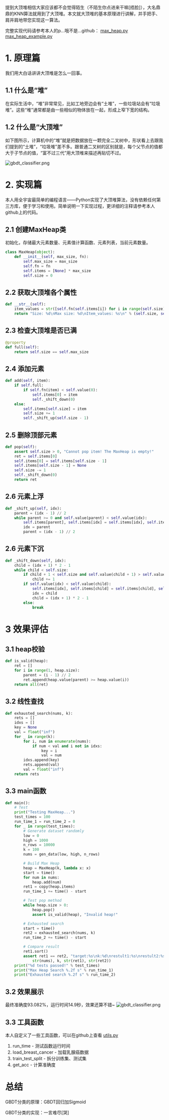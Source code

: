 
提到大顶堆相信大家应该都不会觉得陌生（不陌生你点进来干嘛[捂脸]），大名鼎鼎的KNN算法就用到了大顶堆。本文就大顶堆的基本原理进行讲解，并手把手、肩并肩地带您实现这一算法。

完整实现代码请参考本人的p...哦不是...github：
[max_heap.py](https://github.com/tushushu/imylu/blob/master/imylu/neighbors/max_heap.py)
[max_heap_example.py](https://github.com/tushushu/imylu/blob/master/examples/max_heap_example.py)


# 1. 原理篇
我们用大白话讲讲大顶堆是怎么一回事。

## 1.1 什么是“堆”
在实际生活中，“堆”非常常见，比如工地旁边会有“土堆”，一些垃圾站会有“垃圾堆”。这些“堆”通常都是由一些相似的物体放在一起，形成上窄下宽的结构。

## 1.2 什么是“大顶堆”
如下图所示，计算机中的“堆”就是把数据放在一颗完全二叉树中，形状看上去跟我们提到的“土堆”，“垃圾堆”差不多。跟普通二叉树的区别就是，每个父节点的值都大于子节点的值，“富不过三代”用大顶堆来描述再贴切不过。

![gbdt_classifier.png](https://github.com/tushushu/imylu/blob/master/pic/gbdt_classifier.png)


# 2. 实现篇
本人用全宇宙最简单的编程语言——Python实现了大顶堆算法，没有依赖任何第三方库，便于学习和使用。简单说明一下实现过程，更详细的注释请参考本人github上的代码。

## 2.1 创建MaxHeap类
初始化，存储最大元素数量、元素值计算函数、元素列表，当前元素数量。
```Python
class MaxHeap(object):
    def __init__(self, max_size, fn):
        self.max_size = max_size
        self.fn = fn
        self.items = [None] * max_size
        self.size = 0
```

## 2.2 获取大顶堆各个属性
```Python
def __str__(self):
    item_values = str([self.fn(self.items[i]) for i in range(self.size)])
    return "Size: %d\nMax size: %d\nItem_values: %s\n" % (self.size, self.max_size, item_values)
```

## 2.3 检查大顶堆是否已满
```Python
@property
def full(self):
    return self.size == self.max_size
```

## 2.4 添加元素
```Python
def add(self, item):
    if self.full:
        if self.fn(item) < self.value(0):
            self.items[0] = item
            self._shift_down(0)
    else:
        self.items[self.size] = item
        self.size += 1
        self._shift_up(self.size - 1)
```

## 2.5 删除顶部元素
```Python
def pop(self):
    assert self.size > 0, "Cannot pop item! The MaxHeap is empty!"
    ret = self.items[0]
    self.items[0] = self.items[self.size - 1]
    self.items[self.size - 1] = None
    self.size -= 1
    self._shift_down(0)
    return ret
```

## 2.6 元素上浮
```Python
def _shift_up(self, idx):
    parent = (idx - 1) // 2
    while parent >= 0 and self.value(parent) < self.value(idx):
        self.items[parent], self.items[idx] = self.items[idx], self.items[parent]
        idx = parent
        parent = (idx - 1) // 2
```

## 2.6 元素下沉
```Python
def _shift_down(self, idx):
    child = (idx + 1) * 2 - 1
    while child < self.size:
        if child + 1 < self.size and self.value(child + 1) > self.value(child):
            child += 1
        if self.value(idx) < self.value(child):
            self.items[idx], self.items[child] = self.items[child], self.items[idx]
            idx = child
            child = (idx + 1) * 2 - 1
        else:
            break
```


# 3 效果评估
## 3.1 heap校验
```Python
def is_valid(heap):
    ret = []
    for i in range(1, heap.size):
        parent = (i - 1) // 2
        ret.append(heap.value(parent) >= heap.value(i))
    return all(ret)
```

## 3.2 线性查找
```Python
def exhausted_search(nums, k):
    rets = []
    idxs = []
    key = None
    val = float("inf")
    for _ in range(k):
        for i, num in enumerate(nums):
            if num < val and i not in idxs:
                key = i
                val = num
        idxs.append(key)
        rets.append(val)
        val = float("inf")
    return rets
```

## 3.3 main函数
```Python
def main():
    # Test
    print("Testing MaxHeap...")
    test_times = 100
    run_time_1 = run_time_2 = 0
    for _ in range(test_times):
        # Generate dataset randomly
        low = 0
        high = 1000
        n_rows = 10000
        k = 100
        nums = gen_data(low, high, n_rows)

        # Build Max Heap
        heap = MaxHeap(k, lambda x: x)
        start = time()
        for num in nums:
            heap.add(num)
        ret1 = copy(heap.items)
        run_time_1 += time() - start

        # Test pop method
        while heap.size > 0:
            heap.pop()
            assert is_valid(heap), "Invalid heap!"

        # Exhausted search
        start = time()
        ret2 = exhausted_search(nums, k)
        run_time_2 += time() - start

        # Compare result
        ret1.sort()
        assert ret1 == ret2, "target:%s\nk:%d\nrestult1:%s\nrestult2:%s\n" % (
            str(nums), k, str(ret1), str(ret2))
    print("%d tests passed!" % test_times)
    print("Max Heap Search %.2f s" % run_time_1)
    print("Exhausted search %.2f s" % run_time_2)
```
## 3.2 效果展示
最终准确度93.082%，运行时间14.9秒，效果还算不错~
![gbdt_classifier.png](https://github.com/tushushu/imylu/blob/master/pic/gbdt_classifier.png)

## 3.3 工具函数
本人自定义了一些工具函数，可以在github上查看
[utils.py](https://github.com/tushushu/imylu/blob/master/imylu/utils.py)
1. run_time - 测试函数运行时间
2. load_breast_cancer - 加载乳腺癌数据
3. train_test_split - 拆分训练集、测试集
4. get_acc - 计算准确度


# 总结
GBDT分类的原理：GBDT回归加Sigmoid

GBDT分类的实现：一言难尽[哭]

